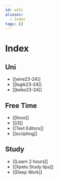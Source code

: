 ```yaml
---
id: wiki
aliases:
  - Index
tags: []
---
```

# Index

## Uni
- [[wire23-24]]
- [[logik23-24]]
- [[beko23-24]]
## Free Time
- [[linux]]
- [[i3]]
- [[Text Editors]]
- [[scripting]]
## Study
- [[Learn 2 hours]]
- [[Xpetu Study tips]]
- [[Deep Work]]
